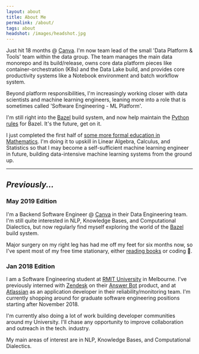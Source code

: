 ```yaml
---
layout: about
title: About Me
permalink: /about/
tags: about
headshot: /images/headshot.jpg
---
```


Just hit 18 months @ [Canva](https://www.canva.com/). I'm now team lead of the small 'Data Platform & Tools' team within the data group. The team manages the main data monorepo and its build/release, 
owns core data platform pieces like container-orchestration (K8s) and the Data Lake build, and provides core productivity systems like a Notebook environment and batch workflow system. 

Beyond platform responsibilities, I'm increasingly working closer with data scientists and machine learning engineers, leaning more into a role that is sometimes called 'Software Engineering - ML Platform'.

I'm still right into the [Bazel](https://bazel.build/) build system, and now help maintain the [Python rules](https://github.com/bazelbuild/rules_python) for Bazel. It's the future, get on it.

I just completed the first half of [some more formal education in Mathematics](https://www.handbook.uts.edu.au/courses/c11210.html). 
I'm doing it to upskill in Linear Algebra, Calculus, and Statistics so that I may become a self-sufficient machine learning engineer in future, building data-intensive machine learning systems from the ground up.

---

## *Previously...*

### **May 2019 Edition**

I'm a Backend Software Engineer @ [Canva](https://www.canva.com/) in their Data Engineering team. 
I'm still quite interested in NLP, Knowledge Bases, and Computational Dialectics, but now regularly find myself
exploring the world of the [Bazel](https://bazel.build/) build system. 

Major surgery on my right leg has had me off my feet for six months now, so I've spent most of my free time stationary, either
[reading books](https://www.goodreads.com/user/show/88184044-jonathon-belotti) or coding 🙂. 


### Jan 2018 Edition

I am a Software Engineering student at [RMIT University](https://www.rmit.edu.au/) in Melbourne. I've previously interned with [Zendesk](https://www.zendesk.com/) on their [Answer Bot](https://www.zendesk.com/answer-bot/) product, and at [Atlassian](https://www.atlassian.com) as an application developer in their reliability/monitoring team.
I'm currently shopping around for graduate software engineering positions starting after November 2018.

I'm currently also doing a lot of work building developer communities around my University. I'll chase any opportunity to improve collaboration and outreach in the tech. industry.

My main areas of interest are in NLP, Knowledge Bases, and Computational Dialectics.
